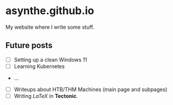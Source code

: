# asynthe.github.io

My website where I write some stuff.

## Future posts

- [ ] Setting up a clean Windows 11
- [ ] Learning Kubernetes
- ...
- [ ] Writeups about HTB/THM Machines (main page and subpages)
- [ ] Writing *LaTeX* in **Tectonic**.
